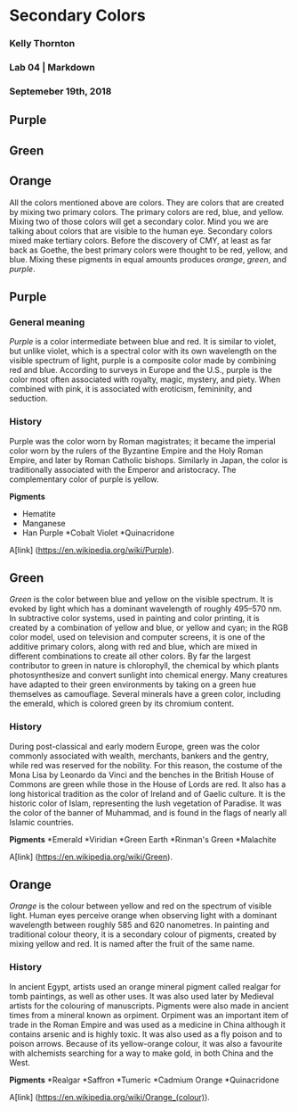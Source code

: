 # Secondary Colors

### Kelly Thornton
### Lab 04 | Markdown 
### Septemeber 19th, 2018

## Purple
## Green
## Orange

All the colors mentioned above are colors. They are colors that are created by mixing two primary colors. The primary colors are red, blue, and yellow. Mixing two of those colors will get a secondary color. Mind you we are talking about colors that are visible to the human eye. Secondary colors mixed make tertiary colors. Before the discovery of CMY, at least as far back as Goethe, the best primary colors were thought to be red, yellow, and blue. Mixing these pigments in equal amounts produces _orange_, _green_, and _purple_.

## Purple

### General meaning

_Purple_ is a color intermediate between blue and red. It is similar to violet, but unlike violet, which is a spectral color with its own wavelength on the visible spectrum of light, purple is a composite color made by combining red and blue. According to surveys in Europe and the U.S., purple is the color most often associated with royalty, magic, mystery, and piety. When combined with pink, it is associated with eroticism, femininity, and seduction.

### History

Purple was the color worn by Roman magistrates; it became the imperial color worn by the rulers of the Byzantine Empire and the Holy Roman Empire, and later by Roman Catholic bishops. Similarly in Japan, the color is traditionally associated with the Emperor and aristocracy. The complementary color of purple is yellow.

**Pigments**
* Hematite
* Manganese
* Han Purple
*Cobalt Violet
*Quinacridone

A[link]
(https://en.wikipedia.org/wiki/Purple).

## Green

_Green_ is the color between blue and yellow on the visible spectrum. It is evoked by light which has a dominant wavelength of roughly 495–570 nm. In subtractive color systems, used in painting and color printing, it is created by a combination of yellow and blue, or yellow and cyan; in the RGB color model, used on television and computer screens, it is one of the additive primary colors, along with red and blue, which are mixed in different combinations to create all other colors. By far the largest contributor to green in nature is chlorophyll, the chemical by which plants photosynthesize and convert sunlight into chemical energy. Many creatures have adapted to their green environments by taking on a green hue themselves as camouflage. Several minerals have a green color, including the emerald, which is colored green by its chromium content.

### History

During post-classical and early modern Europe, green was the color commonly associated with wealth, merchants, bankers and the gentry, while red was reserved for the nobility. For this reason, the costume of the Mona Lisa by Leonardo da Vinci and the benches in the British House of Commons are green while those in the House of Lords are red. It also has a long historical tradition as the color of Ireland and of Gaelic culture. It is the historic color of Islam, representing the lush vegetation of Paradise. It was the color of the banner of Muhammad, and is found in the flags of nearly all Islamic countries.

**Pigments**
*Emerald
*Viridian
*Green Earth
*Rinman's Green
*Malachite

A[link]
(https://en.wikipedia.org/wiki/Green).

## Orange

_Orange_ is the colour between yellow and red on the spectrum of visible light. Human eyes perceive orange when observing light with a dominant wavelength between roughly 585 and 620 nanometres. In painting and traditional colour theory, it is a secondary colour of pigments, created by mixing yellow and red. It is named after the fruit of the same name.

### History

In ancient Egypt, artists used an orange mineral pigment called realgar for tomb paintings, as well as other uses. It was also used later by Medieval artists for the colouring of manuscripts. Pigments were also made in ancient times from a mineral known as orpiment. Orpiment was an important item of trade in the Roman Empire and was used as a medicine in China although it contains arsenic and is highly toxic. It was also used as a fly poison and to poison arrows. Because of its yellow-orange colour, it was also a favourite with alchemists searching for a way to make gold, in both China and the West.

**Pigments**
*Realgar
*Saffron
*Tumeric
*Cadmium Orange
*Quinacridone

A[link]
(https://en.wikipedia.org/wiki/Orange_(colour)). 


